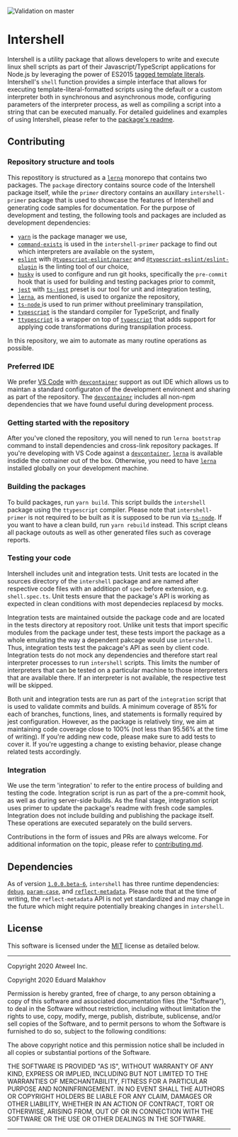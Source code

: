 ![Validation on master](https://github.com/atweel/intershell/workflows/Integrate%20master%20branch/badge.svg?branch=master&event=push)

# Intershell

Intershell is a utility package that allows developers to write and execute linux shell scripts as part of their Javascript/TypeScript applications for Node.js by leveraging the power of ES2015 [tagged template literals](https://developer.mozilla.org/en-US/docs/Web/JavaScript/Reference/Template_literals). Intershell's `shell` function provides a simple interface that allows for executing template-literal-formatted scripts using the default or a custom interpreter both in synchronous and asynchronous mode, configuring parameters of the interpreter process, as well as compiling a script into a string that can be executed manually. For detailed guidelines and examples of using Intershell, please refer to the [package's readme](package/readme.md).

## Contributing

### Repository structure and tools

This repostitory is structured as a [`lerna`](https://www.npmjs.com/package/lerna) monorepo that contains two packages. The `package` directory contains source code of the Intershell package itself, while the `primer` directory contains an auxillary `intershell-primer` package that is used to showcase the features of Intershell and generating code samples for documentation. For the purpose of development and testing, the following tools and packages are included as development dependencies:
- [`yarn`](https://www.npmjs.com/package/yarn) is the package manager we use,
- [`command-exists`](https://www.npmjs.com/package/command-exists) is used in the `intershell-primer` package to find out which interpreters are available on the system,
- [`eslint`](https://www.npmjs.com/package/eslint) with [`@typescript-eslint/parser`](https://www.npmjs.com/package/@typescript-eslint/parser) and [`@typescript-eslint/eslint-plugin`](https://www.npmjs.com/package/@typescript-eslint/eslint-plugin) is the linting tool of our choice,
- [`husky`](https://www.npmjs.com/package/husky) is used to configure and run git hooks, specifically the `pre-commit` hook that is used for building and testing packages prior to commit,
- [`jest`](https://www.npmjs.com/package/jest) with [`ts-jest`](https://www.npmjs.com/package/ts-jest) preset is our tool for unit and integration testing,
- [`lerna`](https://www.npmjs.com/package/lerna), as mentioned, is used to organize the repository,
- [`ts-node` ](https://www.npmjs.com/package/ts-node)is used to run primer without preeliminary transpilation,
- [`typescript`](https://www.npmjs.com/package/typescript) is the standard compiler for TypeScript, and finally
- [`ttypescript`](https://www.npmjs.com/package/ttypescript) is a wrapper on top of [`typescript`](https://www.npmjs.com/package/typescript) that adds support for applying code transformations during transpilation process.

In this repository, we aim to automate as many routine operations as possible.

### Preferred IDE

We prefer [VS Code](https://code.visualstudio.com/) with [`devcontainer`](https://code.visualstudio.com/docs/remote/containers) support as out IDE which allows us to maintan a standard configuraton of the development environent and sharing as part of the repository. The [`devcontainer`](https://code.visualstudio.com/docs/remote/containers) includes all non-npm dependencies that we have found useful during development process.

### Getting started with the repository

After you've cloned the repository, you will nened to run `lerna bootstrap` command to install dependencies and cross-link repository packages. 
If you're developing with VS Code against a [`devcontainer`](https://code.visualstudio.com/docs/remote/containers), [`lerna`](https://www.npmjs.com/package/lerna) is available insdide the cotnainer out of the box. Otherwise, you need to have [`lerna`](https://www.npmjs.com/package/lerna) installed globally on your development machine.

### Building the packages

To build packages, run `yarn build`. This script builds the `intershell` package using the `ttypescript` compiler. Please note that `intershell-primer` is not required to be built as it is supposed to be run via [`ts-node`](https://www.npmjs.com/package/ts-node). If you want to have a clean build, run `yarn rebuild` instead. This script cleans all package outouts as well as other generated files such as coverage reports.

### Testing your code

Intershell includes unit and integration tests. Unit tests are located in the sources directory of the `intershell` package and are named after respective code files with an additiopn of `spec` before extension, e.g. `shell.spec.ts`. Unit tests ensure that the package's API is working as expected in clean conditions with most dependecies replacesd by mocks.

Integration tests are maintained outside the package code and are located in the tests directory at repository root. Unlike unit tests that import specific modules from the package under test, these tests import the package as a whole emulating the way a dependent pakcage would use `intershell`. Thus, integration tests test the pakcage's API as seen by client code. Integration tests do not mock any dependencies and therefore start real interpreter processes to run `intershell` scripts. This limits the number of interpreters that can be tested on a particular machine to those interpreters that are available there. If an interpreter is not available, the respective test will be skipped.

Both unit and integration tests are run as part of the `integration` script that is used to validate commits and builds. A minimum coverage of 85% for each of branches, functions, lines, and statements is formally required by jest configuration. However, as the package is relatively tiny, we aim at maintaining code coverage close to 100% (not less than 95.56% at the time of writing). If you're adding new code, please make sure to add tests to cover it. If you're uggesting a change to existing behavior, please change related tests accordingly.

### Integration

We use the term 'integration' to refer to the entire process of building and testing the code. Integration script is run as part of the a pre-commit hook, as well as during server-side builds. As the final stage, integration script uses primer to update the package's readme with fresh code samples. Integration does not include building and publishing the package itself. These operations are executed separately on the build servers.

Contributions in the form of issues and PRs are always welcome. For additional information on the topic, please refer to [contributing.md](contributing.md).

## Dependencies

As of version [`1.0.0.beta-6`](https://www.npmjs.com/package/@atweel/intershell/v/1.0.0-beta.6), `intershell` has three runtime dependencies: [`debug`](https://www.npmjs.com/package/debug), [`param-case`](https://www.npmjs.com/package/param-case), and [`reflect-metadata`](https://www.npmjs.com/package/reflect-metadata). Please note that at the time of writing, the `reflect-metadata` API is not yet standardized and may change in the future which might require potentially breaking changes in `intershell`.

## License

This software is licensed under the [MIT](https://opensource.org/licenses/MIT) license as detailed below.

---

Copyright 2020 Atweel Inc.

Copyright 2020 Eduard Malakhov

Permission is hereby granted, free of charge, to any person obtaining a copy of this software and associated documentation files (the "Software"), to deal in the Software without restriction, including without limitation the rights to use, copy, modify, merge, publish, distribute, sublicense, and/or sell copies of the Software, and to permit persons to whom the Software is furnished to do so, subject to the following conditions:

The above copyright notice and this permission notice shall be included in all copies or substantial portions of the Software.

THE SOFTWARE IS PROVIDED "AS IS", WITHOUT WARRANTY OF ANY KIND, EXPRESS OR IMPLIED, INCLUDING BUT NOT LIMITED TO THE WARRANTIES OF MERCHANTABILITY, FITNESS FOR A PARTICULAR PURPOSE AND NONINFRINGEMENT. IN NO EVENT SHALL THE AUTHORS OR COPYRIGHT HOLDERS BE LIABLE FOR ANY CLAIM, DAMAGES OR OTHER LIABILITY, WHETHER IN AN ACTION OF CONTRACT, TORT OR OTHERWISE, ARISING FROM, OUT OF OR IN CONNECTION WITH THE SOFTWARE OR THE USE OR OTHER DEALINGS IN THE SOFTWARE.

---